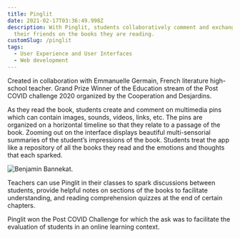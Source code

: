 ```yaml
---
title: Pinglit
date: 2021-02-17T03:36:49.998Z
description: With Pinglit, students collaboratively comment and exchange with
  their friends on the books they are reading.
customSlug: /pinglit
tags:
  - User Experience and User Interfaces
  - Web development
---
```


Created in collaboration with Emmanuelle Germain, French literature high-school teacher.
Grand Prize Winner of the Education stream of the Post COVID challenge 2020 organized by the Cooperation and Desjardins.

As they read the book, students create and comment on multimedia pins which can contain images, sounds, videos, links, etc. The pins are organized on a horizontal timeline so that they relate to a passage of the book. Zooming out on the interface displays beautiful multi-sensorial summaries of the student’s impressions of the book. Students treat the app like a repository of all the books they read and the emotions and thoughts that each sparked.

![Benjamin Bannekat](pinglit_1.png).

Teachers can use Pinglit in their classes to spark discussions between students, provide helpful notes on sections of the books to facilitate understanding, and reading comprehension quizzes at the end of certain chapters.

Pinglit won the Post COVID Challenge for which the ask was to facilitate the evaluation of students in an online learning context.
